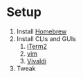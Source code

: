 # Setup

1. Install [Homebrew](https://brew.sh/)
2. Install CLIs and GUIs
    1. [iTerm2](./iTerm2/)
    2. [vim](./vim/)
    3. [Vivaldi](./Vivaldi/)
3. Tweak
